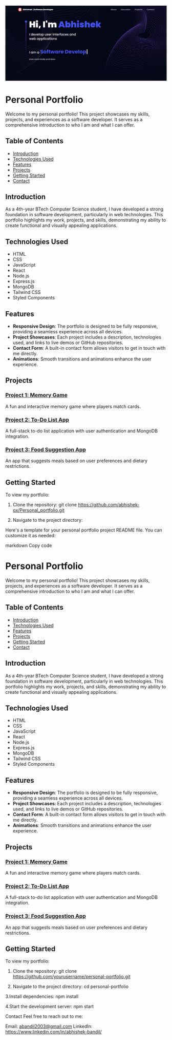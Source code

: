 ![Project Screenshot](src/assets/preview.png)

# Personal Portfolio

Welcome to my personal portfolio! This project showcases my skills, projects, and experiences as a software developer. It serves as a comprehensive introduction to who I am and what I can offer.

## Table of Contents

- [Introduction](#introduction)
- [Technologies Used](#technologies-used)
- [Features](#features)
- [Projects](#projects)
- [Getting Started](#getting-started)
- [Contact](#contact)

## Introduction

As a 4th-year BTech Computer Science student, I have developed a strong foundation in software development, particularly in web technologies. This portfolio highlights my work, projects, and skills, demonstrating my ability to create functional and visually appealing applications.

## Technologies Used

- HTML
- CSS
- JavaScript
- React
- Node.js
- Express.js
- MongoDB
- Tailwind CSS
- Styled Components

## Features

- **Responsive Design**: The portfolio is designed to be fully responsive, providing a seamless experience across all devices.
- **Project Showcases**: Each project includes a description, technologies used, and links to live demos or GitHub repositories.
- **Contact Form**: A built-in contact form allows visitors to get in touch with me directly.
- **Animations**: Smooth transitions and animations enhance the user experience.

## Projects

### [Project 1: Memory Game](https://github.com/yourusername/memory-game)
A fun and interactive memory game where players match cards.

### [Project 2: To-Do List App](https://github.com/yourusername/todo-list-app)
A full-stack to-do list application with user authentication and MongoDB integration.

### [Project 3: Food Suggestion App](https://github.com/yourusername/food-suggestion-app)
An app that suggests meals based on user preferences and dietary restrictions.

## Getting Started

To view my portfolio:

1. Clone the repository:
   git clone https://github.com/abhishek-ox/Personal_portfolio.git

2. Navigate to the project directory:
  
Here's a template for your personal portfolio project README file. You can customize it as needed:

markdown
Copy code
# Personal Portfolio

Welcome to my personal portfolio! This project showcases my skills, projects, and experiences as a software developer. It serves as a comprehensive introduction to who I am and what I can offer.

## Table of Contents

- [Introduction](#introduction)
- [Technologies Used](#technologies-used)
- [Features](#features)
- [Projects](#projects)
- [Getting Started](#getting-started)
- [Contact](#contact)

## Introduction

As a 4th-year BTech Computer Science student, I have developed a strong foundation in software development, particularly in web technologies. This portfolio highlights my work, projects, and skills, demonstrating my ability to create functional and visually appealing applications.

## Technologies Used

- HTML
- CSS
- JavaScript
- React
- Node.js
- Express.js
- MongoDB
- Tailwind CSS
- Styled Components

## Features

- **Responsive Design**: The portfolio is designed to be fully responsive, providing a seamless experience across all devices.
- **Project Showcases**: Each project includes a description, technologies used, and links to live demos or GitHub repositories.
- **Contact Form**: A built-in contact form allows visitors to get in touch with me directly.
- **Animations**: Smooth transitions and animations enhance the user experience.

## Projects

### [Project 1: Memory Game](https://github.com/yourusername/memory-game)
A fun and interactive memory game where players match cards.

### [Project 2: To-Do List App](https://github.com/yourusername/todo-list-app)
A full-stack to-do list application with user authentication and MongoDB integration.

### [Project 3: Food Suggestion App](https://github.com/yourusername/food-suggestion-app)
An app that suggests meals based on user preferences and dietary restrictions.

## Getting Started

To view my portfolio:

1. Clone the repository:
   git clone https://github.com/yourusername/personal-portfolio.git
   
2. Navigate to the project directory:
   cd personal-portfolio

3.Install dependencies:
   npm install

4.Start the development server:
   npm start

Contact
Feel free to reach out to me:

Email: abandil2003@gmail.com
LinkedIn: https://www.linkedin.com/in/abhishek-bandil/
